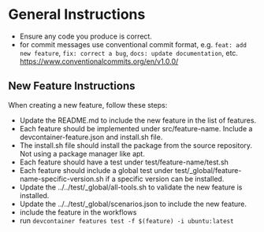 # General Instructions

- Ensure any code you produce is correct.
- for commit messages use conventional commit format, e.g. `feat: add new feature`, `fix: correct a bug`, `docs: update documentation`, etc. https://www.conventionalcommits.org/en/v1.0.0/

## New Feature Instructions

When creating a new feature, follow these steps:
- Update the README.md to include the new feature in the list of features.
- Each feature should be implemented under src/feature-name. Include a devcontainer-feature.json and install.sh file.
- The install.sh file should install the package from the source repository. Not using a package manager like apt.
- Each feature should have a test under test/feature-name/test.sh
- Each feature should include a global test under test/_global/feature-name-specific-version.sh if a specific version can be installed.
- Update the ../../test/_global/all-tools.sh to validate the new feature is installed.
- Update the ../../test/_global/scenarios.json to include the new feature.
- include the feature in the workflows
- run `devcontainer features test -f $(feature) -i ubuntu:latest`
